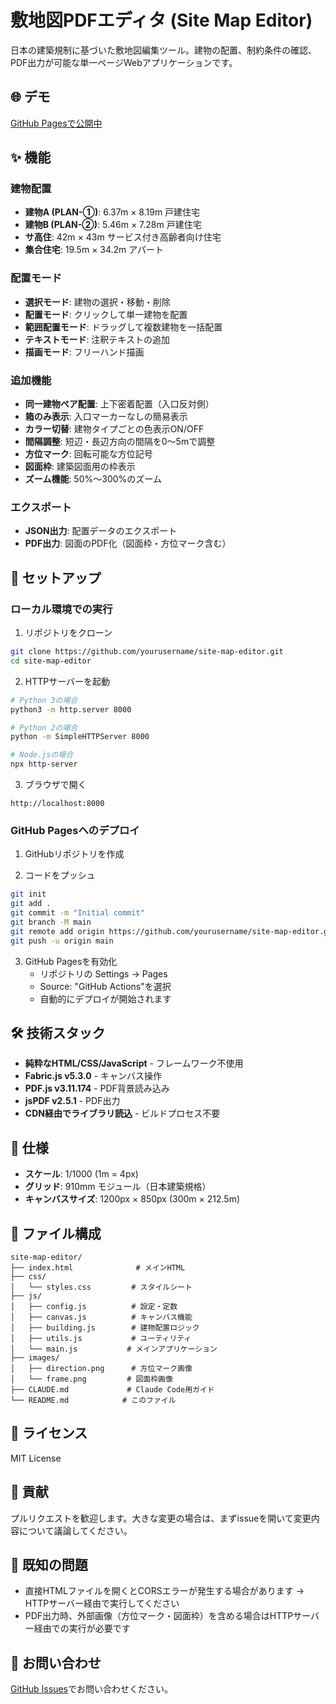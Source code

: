 # 敷地図PDFエディタ (Site Map Editor)

日本の建築規制に基づいた敷地図編集ツール。建物の配置、制約条件の確認、PDF出力が可能な単一ページWebアプリケーションです。

## 🌐 デモ

[GitHub Pagesで公開中](https://yourusername.github.io/site-map-editor/)

## ✨ 機能

### 建物配置
- **建物A (PLAN-①)**: 6.37m × 8.19m 戸建住宅
- **建物B (PLAN-②)**: 5.46m × 7.28m 戸建住宅
- **サ高住**: 42m × 43m サービス付き高齢者向け住宅
- **集合住宅**: 19.5m × 34.2m アパート

### 配置モード
- **選択モード**: 建物の選択・移動・削除
- **配置モード**: クリックして単一建物を配置
- **範囲配置モード**: ドラッグして複数建物を一括配置
- **テキストモード**: 注釈テキストの追加
- **描画モード**: フリーハンド描画

### 追加機能
- **同一建物ペア配置**: 上下密着配置（入口反対側）
- **箱のみ表示**: 入口マーカーなしの簡易表示
- **カラー切替**: 建物タイプごとの色表示ON/OFF
- **間隔調整**: 短辺・長辺方向の間隔を0〜5mで調整
- **方位マーク**: 回転可能な方位記号
- **図面枠**: 建築図面用の枠表示
- **ズーム機能**: 50%〜300%のズーム

### エクスポート
- **JSON出力**: 配置データのエクスポート
- **PDF出力**: 図面のPDF化（図面枠・方位マーク含む）

## 🚀 セットアップ

### ローカル環境での実行

1. リポジトリをクローン
```bash
git clone https://github.com/yourusername/site-map-editor.git
cd site-map-editor
```

2. HTTPサーバーを起動
```bash
# Python 3の場合
python3 -m http.server 8000

# Python 2の場合
python -m SimpleHTTPServer 8000

# Node.jsの場合
npx http-server
```

3. ブラウザで開く
```
http://localhost:8000
```

### GitHub Pagesへのデプロイ

1. GitHubリポジトリを作成

2. コードをプッシュ
```bash
git init
git add .
git commit -m "Initial commit"
git branch -M main
git remote add origin https://github.com/yourusername/site-map-editor.git
git push -u origin main
```

3. GitHub Pagesを有効化
   - リポジトリの Settings → Pages
   - Source: "GitHub Actions"を選択
   - 自動的にデプロイが開始されます

## 🛠 技術スタック

- **純粋なHTML/CSS/JavaScript** - フレームワーク不使用
- **Fabric.js v5.3.0** - キャンバス操作
- **PDF.js v3.11.174** - PDF背景読み込み
- **jsPDF v2.5.1** - PDF出力
- **CDN経由でライブラリ読込** - ビルドプロセス不要

## 📐 仕様

- **スケール**: 1/1000 (1m = 4px)
- **グリッド**: 910mm モジュール（日本建築規格）
- **キャンバスサイズ**: 1200px × 850px (300m × 212.5m)

## 📁 ファイル構成

```
site-map-editor/
├── index.html              # メインHTML
├── css/
│   └── styles.css         # スタイルシート
├── js/
│   ├── config.js          # 設定・定数
│   ├── canvas.js          # キャンバス機能
│   ├── building.js        # 建物配置ロジック
│   ├── utils.js           # ユーティリティ
│   └── main.js           # メインアプリケーション
├── images/
│   ├── direction.png      # 方位マーク画像
│   └── frame.png         # 図面枠画像
├── CLAUDE.md             # Claude Code用ガイド
└── README.md            # このファイル
```

## 📝 ライセンス

MIT License

## 🤝 貢献

プルリクエストを歓迎します。大きな変更の場合は、まずissueを開いて変更内容について議論してください。

## 🐛 既知の問題

- 直接HTMLファイルを開くとCORSエラーが発生する場合があります → HTTPサーバー経由で実行してください
- PDF出力時、外部画像（方位マーク・図面枠）を含める場合はHTTPサーバー経由での実行が必要です

## 📧 お問い合わせ

[GitHub Issues](https://github.com/yourusername/site-map-editor/issues)でお問い合わせください。